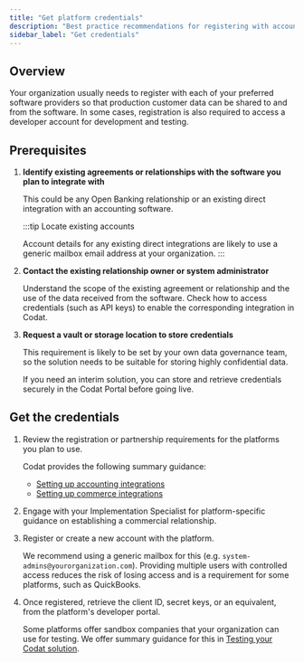 ```yaml
---
title: "Get platform credentials"
description: "Best practice recommendations for registering with accounting, banking, or commerce software and storing the credentials"
sidebar_label: "Get credentials"
---
```


## Overview

Your organization usually needs to register with each of your preferred software providers so that production customer data can be shared to and from the software. In some cases, registration is also required to access a developer account for development and testing.

## Prerequisites

1. **Identify existing agreements or relationships with the software you plan to integrate with**

   This could be any Open Banking relationship or an existing direct integration with an accounting software.

   :::tip Locate existing accounts

   Account details for any existing direct integrations are likely to use a generic mailbox email address at your organization.
   :::

2. **Contact the existing relationship owner or system administrator**

   Understand the scope of the existing agreement or relationship and the use of the data received from the software. Check how to access credentials (such as API keys) to enable the corresponding integration in Codat.

3. **Request a vault or storage location to store credentials**

   This requirement is likely to be set by your own data governance team, so the solution needs to be suitable for storing highly confidential data.

   If you need an interim solution, you can store and retrieve credentials securely in the Codat Portal before going live.

## Get the credentials

1. Review the registration or partnership requirements for the platforms you plan to use.

   Codat provides the following summary guidance:

   - [Setting up accounting integrations](/integrations/accounting/overview#setting-up-accounting-integrations)
   - [Setting up commerce integrations](/integrations/commerce/overview#setting-up-commerce-integrations)

2. Engage with your Implementation Specialist for platform-specific guidance on establishing a commercial relationship.

3. Register or create a new account with the platform.

   We recommend using a generic mailbox for this (e.g. `system-admins@yourorganization.com`). Providing multiple users with controlled access reduces the risk of losing access and is a requirement for some platforms, such as QuickBooks.

4. Once registered, retrieve the client ID, secret keys, or an equivalent, from the platform's developer portal.

   Some platforms offer sandbox companies that your organization can use for testing. We offer summary guidance for this in [Testing your Codat solution](/using-the-api/testing).
